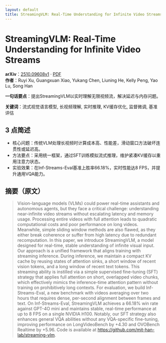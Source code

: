 ```yaml
---
layout: default
title: StreamingVLM: Real-Time Understanding for Infinite Video Streams
---
```


# StreamingVLM: Real-Time Understanding for Infinite Video Streams
**arXiv**：[2510.09608v1](https://arxiv.org/abs/2510.09608) · [PDF](https://arxiv.org/pdf/2510.09608.pdf)  
**作者**：Ruyi Xu, Guangxuan Xiao, Yukang Chen, Liuning He, Kelly Peng, Yao Lu, Song Han  

**一句话要点**：提出StreamingVLM以实时理解无限视频流，解决延迟与内存问题。

**关键词**：流式视觉语言模型, 长视频理解, 实时推理, KV缓存优化, 监督微调, 基准评估

## 3 点简述
- 核心问题：传统VLM处理长视频时计算成本高、性能差，滑动窗口方法破坏连贯性或延迟高。
- 方法要点：采用统一框架，通过SFT训练模拟流式推理，维护紧凑KV缓存以重用注意力状态。
- 实验效果：在Inf-Streams-Eval基准上胜率66.18%，实时性能达8 FPS，并提升通用VQA能力。

## 摘要（原文）

> Vision-language models (VLMs) could power real-time assistants and autonomous
> agents, but they face a critical challenge: understanding near-infinite video
> streams without escalating latency and memory usage. Processing entire videos
> with full attention leads to quadratic computational costs and poor performance
> on long videos. Meanwhile, simple sliding window methods are also flawed, as
> they either break coherence or suffer from high latency due to redundant
> recomputation. In this paper, we introduce StreamingVLM, a model designed for
> real-time, stable understanding of infinite visual input. Our approach is a
> unified framework that aligns training with streaming inference. During
> inference, we maintain a compact KV cache by reusing states of attention sinks,
> a short window of recent vision tokens, and a long window of recent text
> tokens. This streaming ability is instilled via a simple supervised fine-tuning
> (SFT) strategy that applies full attention on short, overlapped video chunks,
> which effectively mimics the inference-time attention pattern without training
> on prohibitively long contexts. For evaluation, we build Inf-Streams-Eval, a
> new benchmark with videos averaging over two hours that requires dense,
> per-second alignment between frames and text. On Inf-Streams-Eval, StreamingVLM
> achieves a 66.18% win rate against GPT-4O mini and maintains stable, real-time
> performance at up to 8 FPS on a single NVIDIA H100. Notably, our SFT strategy
> also enhances general VQA abilities without any VQA-specific fine-tuning,
> improving performance on LongVideoBench by +4.30 and OVOBench Realtime by
> +5.96. Code is available at https://github.com/mit-han-lab/streaming-vlm.

